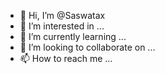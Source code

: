 - 👋 Hi, I’m @Saswatax
- 👀 I’m interested in ...
- 🌱 I’m currently learning ...
- 💞️ I’m looking to collaborate on ...
- 📫 How to reach me ...

<!---
Saswatax/Saswatax is a ✨ special ✨ repository because its `README.md` (this file) appears on your GitHub profile.
You can click the Preview link to take a look at your changes.
--->
